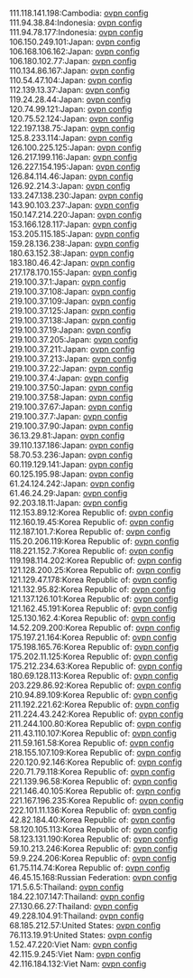 111.118.141.198:Cambodia: [ovpn config](vpn/111_118_141_198.ovpn)  
111.94.38.84:Indonesia: [ovpn config](vpn/111_94_38_84.ovpn)  
111.94.78.177:Indonesia: [ovpn config](vpn/111_94_78_177.ovpn)  
106.150.249.101:Japan: [ovpn config](vpn/106_150_249_101.ovpn)  
106.168.106.162:Japan: [ovpn config](vpn/106_168_106_162.ovpn)  
106.180.102.77:Japan: [ovpn config](vpn/106_180_102_77.ovpn)  
110.134.86.167:Japan: [ovpn config](vpn/110_134_86_167.ovpn)  
110.54.47.104:Japan: [ovpn config](vpn/110_54_47_104.ovpn)  
112.139.13.37:Japan: [ovpn config](vpn/112_139_13_37.ovpn)  
119.24.28.44:Japan: [ovpn config](vpn/119_24_28_44.ovpn)  
120.74.99.121:Japan: [ovpn config](vpn/120_74_99_121.ovpn)  
120.75.52.124:Japan: [ovpn config](vpn/120_75_52_124.ovpn)  
122.197.138.75:Japan: [ovpn config](vpn/122_197_138_75.ovpn)  
125.8.233.114:Japan: [ovpn config](vpn/125_8_233_114.ovpn)  
126.100.225.125:Japan: [ovpn config](vpn/126_100_225_125.ovpn)  
126.217.199.116:Japan: [ovpn config](vpn/126_217_199_116.ovpn)  
126.227.154.195:Japan: [ovpn config](vpn/126_227_154_195.ovpn)  
126.84.114.46:Japan: [ovpn config](vpn/126_84_114_46.ovpn)  
126.92.214.3:Japan: [ovpn config](vpn/126_92_214_3.ovpn)  
133.247.138.230:Japan: [ovpn config](vpn/133_247_138_230.ovpn)  
143.90.103.237:Japan: [ovpn config](vpn/143_90_103_237.ovpn)  
150.147.214.220:Japan: [ovpn config](vpn/150_147_214_220.ovpn)  
153.166.128.117:Japan: [ovpn config](vpn/153_166_128_117.ovpn)  
153.205.115.185:Japan: [ovpn config](vpn/153_205_115_185.ovpn)  
159.28.136.238:Japan: [ovpn config](vpn/159_28_136_238.ovpn)  
180.63.152.38:Japan: [ovpn config](vpn/180_63_152_38.ovpn)  
183.180.46.42:Japan: [ovpn config](vpn/183_180_46_42.ovpn)  
217.178.170.155:Japan: [ovpn config](vpn/217_178_170_155.ovpn)  
219.100.37.1:Japan: [ovpn config](vpn/219_100_37_1.ovpn)  
219.100.37.108:Japan: [ovpn config](vpn/219_100_37_108.ovpn)  
219.100.37.109:Japan: [ovpn config](vpn/219_100_37_109.ovpn)  
219.100.37.125:Japan: [ovpn config](vpn/219_100_37_125.ovpn)  
219.100.37.138:Japan: [ovpn config](vpn/219_100_37_138.ovpn)  
219.100.37.19:Japan: [ovpn config](vpn/219_100_37_19.ovpn)  
219.100.37.205:Japan: [ovpn config](vpn/219_100_37_205.ovpn)  
219.100.37.211:Japan: [ovpn config](vpn/219_100_37_211.ovpn)  
219.100.37.213:Japan: [ovpn config](vpn/219_100_37_213.ovpn)  
219.100.37.22:Japan: [ovpn config](vpn/219_100_37_22.ovpn)  
219.100.37.4:Japan: [ovpn config](vpn/219_100_37_4.ovpn)  
219.100.37.50:Japan: [ovpn config](vpn/219_100_37_50.ovpn)  
219.100.37.58:Japan: [ovpn config](vpn/219_100_37_58.ovpn)  
219.100.37.67:Japan: [ovpn config](vpn/219_100_37_67.ovpn)  
219.100.37.7:Japan: [ovpn config](vpn/219_100_37_7.ovpn)  
219.100.37.90:Japan: [ovpn config](vpn/219_100_37_90.ovpn)  
36.13.29.81:Japan: [ovpn config](vpn/36_13_29_81.ovpn)  
39.110.137.186:Japan: [ovpn config](vpn/39_110_137_186.ovpn)  
58.70.53.236:Japan: [ovpn config](vpn/58_70_53_236.ovpn)  
60.119.129.141:Japan: [ovpn config](vpn/60_119_129_141.ovpn)  
60.125.195.98:Japan: [ovpn config](vpn/60_125_195_98.ovpn)  
61.24.124.242:Japan: [ovpn config](vpn/61_24_124_242.ovpn)  
61.46.24.29:Japan: [ovpn config](vpn/61_46_24_29.ovpn)  
92.203.18.11:Japan: [ovpn config](vpn/92_203_18_11.ovpn)  
112.153.89.12:Korea Republic of: [ovpn config](vpn/112_153_89_12.ovpn)  
112.160.19.45:Korea Republic of: [ovpn config](vpn/112_160_19_45.ovpn)  
112.187.101.7:Korea Republic of: [ovpn config](vpn/112_187_101_7.ovpn)  
115.20.206.119:Korea Republic of: [ovpn config](vpn/115_20_206_119.ovpn)  
118.221.152.7:Korea Republic of: [ovpn config](vpn/118_221_152_7.ovpn)  
119.198.114.202:Korea Republic of: [ovpn config](vpn/119_198_114_202.ovpn)  
121.128.200.25:Korea Republic of: [ovpn config](vpn/121_128_200_25.ovpn)  
121.129.47.178:Korea Republic of: [ovpn config](vpn/121_129_47_178.ovpn)  
121.132.95.82:Korea Republic of: [ovpn config](vpn/121_132_95_82.ovpn)  
121.137.126.101:Korea Republic of: [ovpn config](vpn/121_137_126_101.ovpn)  
121.162.45.191:Korea Republic of: [ovpn config](vpn/121_162_45_191.ovpn)  
125.130.162.4:Korea Republic of: [ovpn config](vpn/125_130_162_4.ovpn)  
14.52.209.200:Korea Republic of: [ovpn config](vpn/14_52_209_200.ovpn)  
175.197.21.164:Korea Republic of: [ovpn config](vpn/175_197_21_164.ovpn)  
175.198.165.76:Korea Republic of: [ovpn config](vpn/175_198_165_76.ovpn)  
175.202.11.125:Korea Republic of: [ovpn config](vpn/175_202_11_125.ovpn)  
175.212.234.63:Korea Republic of: [ovpn config](vpn/175_212_234_63.ovpn)  
180.69.128.113:Korea Republic of: [ovpn config](vpn/180_69_128_113.ovpn)  
203.229.86.92:Korea Republic of: [ovpn config](vpn/203_229_86_92.ovpn)  
210.94.89.109:Korea Republic of: [ovpn config](vpn/210_94_89_109.ovpn)  
211.192.221.62:Korea Republic of: [ovpn config](vpn/211_192_221_62.ovpn)  
211.224.43.242:Korea Republic of: [ovpn config](vpn/211_224_43_242.ovpn)  
211.244.100.80:Korea Republic of: [ovpn config](vpn/211_244_100_80.ovpn)  
211.43.110.107:Korea Republic of: [ovpn config](vpn/211_43_110_107.ovpn)  
211.59.161.58:Korea Republic of: [ovpn config](vpn/211_59_161_58.ovpn)  
218.155.107.109:Korea Republic of: [ovpn config](vpn/218_155_107_109.ovpn)  
220.120.92.146:Korea Republic of: [ovpn config](vpn/220_120_92_146.ovpn)  
220.71.79.118:Korea Republic of: [ovpn config](vpn/220_71_79_118.ovpn)  
221.139.96.58:Korea Republic of: [ovpn config](vpn/221_139_96_58.ovpn)  
221.146.40.105:Korea Republic of: [ovpn config](vpn/221_146_40_105.ovpn)  
221.167.196.235:Korea Republic of: [ovpn config](vpn/221_167_196_235.ovpn)  
222.101.11.136:Korea Republic of: [ovpn config](vpn/222_101_11_136.ovpn)  
42.82.184.40:Korea Republic of: [ovpn config](vpn/42_82_184_40.ovpn)  
58.120.105.113:Korea Republic of: [ovpn config](vpn/58_120_105_113.ovpn)  
58.123.131.190:Korea Republic of: [ovpn config](vpn/58_123_131_190.ovpn)  
59.10.213.246:Korea Republic of: [ovpn config](vpn/59_10_213_246.ovpn)  
59.9.224.206:Korea Republic of: [ovpn config](vpn/59_9_224_206.ovpn)  
61.75.114.74:Korea Republic of: [ovpn config](vpn/61_75_114_74.ovpn)  
46.45.15.168:Russian Federation: [ovpn config](vpn/46_45_15_168.ovpn)  
171.5.6.5:Thailand: [ovpn config](vpn/171_5_6_5.ovpn)  
184.22.107.147:Thailand: [ovpn config](vpn/184_22_107_147.ovpn)  
27.130.66.27:Thailand: [ovpn config](vpn/27_130_66_27.ovpn)  
49.228.104.91:Thailand: [ovpn config](vpn/49_228_104_91.ovpn)  
68.185.212.57:United States: [ovpn config](vpn/68_185_212_57.ovpn)  
76.113.19.91:United States: [ovpn config](vpn/76_113_19_91.ovpn)  
1.52.47.220:Viet Nam: [ovpn config](vpn/1_52_47_220.ovpn)  
42.115.9.245:Viet Nam: [ovpn config](vpn/42_115_9_245.ovpn)  
42.116.184.132:Viet Nam: [ovpn config](vpn/42_116_184_132.ovpn)  

